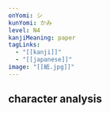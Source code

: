 ```yaml
---
onYomi: シ
kunYomi: かみ
level: N4
kanjiMeaning: paper
tagLinks:
  - "[[kanji]]"
  - "[[japanese]]"
image: "[[紙.jpg]]"
---
```

## character analysis